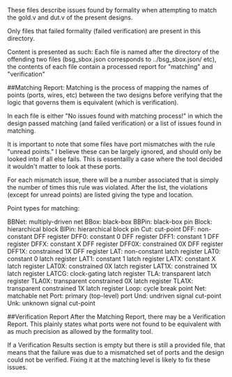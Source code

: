 These files describe issues found by formality when attempting to match the gold.v and dut.v of the present designs.

Only files that failed formality (failed verification) are present in this directory.

Content is presented as such:
Each file is named after the directory of the offending two files (bsg_sbox.json corresponds to ../bsg_sbox.json/ etc), the contents of each file contain a processed report for "matching" and "verification"

##Matching Report:
Matching is the process of mapping the names of points (ports, wires, etc) between the two designs before verifying that the logic that governs them is equivalent (which is verification).

In each file is either "No issues found with matching process!" in which the design passed matching (and failed verification) or a list of issues found in matching.

It is important to note that some files have port mismatches with the rule "unread points." I believe these can be largely ignored, and should only be looked into if all else fails. This is essentailly a case where the tool decided it wouldn't matter to look at these ports.

For each mismatch issue, there will be a number associated that is simply the number of times this rule was violated. After the list, the violations (except for unread points) are listed giving the type and location.

Point types for matching:

BBNet: multiply-driven net
BBox: black-box
BBPin: black-box pin
Block: hierarchical block
BlPin: hierarchical block pin
Cut: cut-point
DFF: non-constant DFF register
DFF0: constant 0 DFF register
DFF1: constant 1 DFF register
DFFX: constant X DFF register
DFF0X: constrained 0X DFF register
DFF1X: constrained 1X DFF register
LAT: non-constant latch register
LAT0: constant 0 latch register
LAT1: constant 1 latch register
LATX: constant X latch register
LAT0X: constrained 0X latch register
LAT1X: constrained 1X latch register
LATCG: clock-gating latch register
TLA: transparent latch register
TLA0X: transparent constrained 0X latch register
TLA1X: transparent constrained 1X latch register
Loop: cycle break point
Net: matchable net
Port: primary (top-level) port
Und: undriven signal cut-point
Unk: unknown signal cut-point

##Verification Report
After the Matching Report, there may be a Verification Report.
This plainly states what ports were not found to be equivalent with as much precision as allowed by the formality tool.

If a Verification Results section is empty but there is still a provided file, that means that the failure was due to a mismatched set of ports and the design could not be verified. Fixing it at the matching level is likely to fix these issues.
